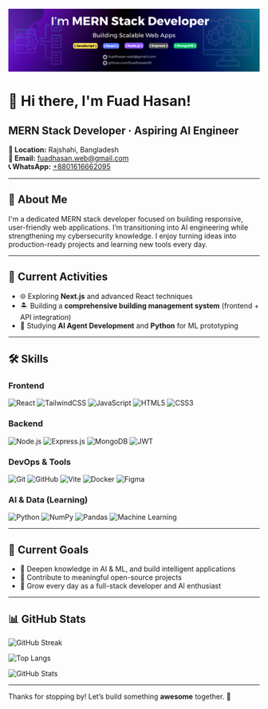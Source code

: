 <p align="center">
  <img src="/Images/Cover-photo.png" alt="Banner" />
</p>

# 👋 Hi there, I'm Fuad Hasan!

**MERN Stack Developer ·  Aspiring AI Engineer**
---
**📍 Location:** Rajshahi, Bangladesh  
**📧 Email:** fuadhasan.web@gmail.com  
**📞 WhatsApp:** [+8801616662095](https://wa.me/8801616662095)

---

## 🚀 About Me
I'm a dedicated MERN stack developer focused on building responsive, user-friendly web applications. I’m transitioning into AI engineering while strengthening my cybersecurity knowledge. I enjoy turning ideas into production-ready projects and learning new tools every day.

---

## 🔭 Current Activities
- 🌐 Exploring **Next.js** and advanced React techniques  
- 🏝️ Building a **comprehensive building management system** (frontend + API integration)  
- 🤖 Studying **AI Agent Development** and **Python** for ML prototyping  

---

## 🛠️ Skills

### **Frontend**
![React](https://img.shields.io/badge/-React-61DAFB?logo=react&logoColor=white&style=for-the-badge)
![TailwindCSS](https://img.shields.io/badge/-TailwindCSS-38B2AC?logo=tailwind-css&logoColor=white&style=for-the-badge)
![JavaScript](https://img.shields.io/badge/-JavaScript-F7DF1E?logo=javascript&logoColor=black&style=for-the-badge)
![HTML5](https://img.shields.io/badge/-HTML5-E34F26?logo=html5&logoColor=white&style=for-the-badge)
![CSS3](https://img.shields.io/badge/-CSS3-1572B6?logo=css3&logoColor=white&style=for-the-badge)

### **Backend**
![Node.js](https://img.shields.io/badge/-Node.js-339933?logo=node.js&logoColor=white&style=for-the-badge)
![Express.js](https://img.shields.io/badge/-Express.js-000000?logo=express&logoColor=white&style=for-the-badge)
![MongoDB](https://img.shields.io/badge/-MongoDB-47A248?logo=mongodb&logoColor=white&style=for-the-badge)
![JWT](https://img.shields.io/badge/-JWT-000000?logo=jsonwebtokens&logoColor=white&style=for-the-badge)

### **DevOps & Tools**
![Git](https://img.shields.io/badge/-Git-F05032?logo=git&logoColor=white&style=for-the-badge)
![GitHub](https://img.shields.io/badge/-GitHub-181717?logo=github&logoColor=white&style=for-the-badge)
![Vite](https://img.shields.io/badge/-Vite-646CFF?logo=vite&logoColor=white&style=for-the-badge)
![Docker](https://img.shields.io/badge/-Docker-2496ED?logo=docker&logoColor=white&style=for-the-badge)
![Figma](https://img.shields.io/badge/-Figma-F24E1E?logo=figma&logoColor=white&style=for-the-badge)

### **AI & Data (Learning)**
![Python](https://img.shields.io/badge/-Python-3776AB?logo=python&logoColor=white&style=for-the-badge)
![NumPy](https://img.shields.io/badge/-NumPy-013243?logo=numpy&logoColor=white&style=for-the-badge)
![Pandas](https://img.shields.io/badge/-Pandas-150458?logo=pandas&logoColor=white&style=for-the-badge)
![Machine Learning](https://img.shields.io/badge/-Machine%20Learning-102230?logo=ai&logoColor=white&style=for-the-badge)


---

## 🎯 Current Goals
- 🔎 Deepen knowledge in AI & ML, and build intelligent applications  
- 🤝 Contribute to meaningful open-source projects  
- 🚀 Grow every day as a full-stack developer and AI enthusiast


---

## 📊 GitHub Stats

![GitHub Streak](https://github-readme-streak-stats.herokuapp.com/?user=fuadhasan05&theme=dark)  

![Top Langs](https://github-readme-stats.vercel.app/api/top-langs/?username=fuadhasan05&layout=compact)  

![GitHub Stats](https://github-readme-stats.vercel.app/api?username=fuadhasan05&show_icons=true)


---

Thanks for stopping by! Let’s build something **awesome** together. 🚀